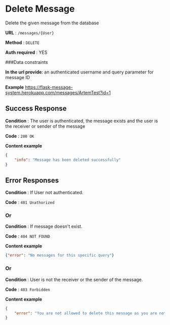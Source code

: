 # Delete Message

Delete the given message from the database

**URL** : ``/messages/{User}``

**Method** : `DELETE`

**Auth required** : YES

###Data constraints

**In the url provide**: an authenticated username and query parameter for message ID


**Example** 
https://flask-message-system.herokuapp.com/messages/ArtemTest?id=1

## Success Response

**Condition** : The user is authenticated, the message exists and the user is the receiver or sender of the message 

**Code** : `200 OK`

**Content example**

```json
{
    "info": "Message has been deleted successfully"
}
```

## Error Responses

**Condition** : If User not authenticated.

**Code** : `401 Unathorized`


### Or

**Condition** : If message doesn't exist.

**Code** : `404 NOT FOUND`

**Content example**

```json
{"error": "No messages for this specific query"}
```

### Or

**Condition** : User is not the receiver or the sender of the message.

**Code** : `403 Forbidden`

**Content example**

```json
{
    "error": "You are not allowed to delete this message as you are not the sender nor the receiver"
}
```